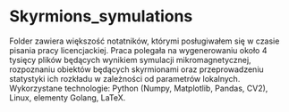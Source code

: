 # Skyrmions_symulations

Folder zawiera większość notatników, którymi posługiwałem się w czasie pisania pracy licencjackiej.
Praca polegała na wygenerowaniu około 4 tysięcy plików będących wynikiem symulacji mikromagnetycznej, rozpoznaniu obiektów będących skyrmionami oraz przeprowadzeniu statystyki ich rozkładu w zależności od parametrów lokalnych. Wykorzystane technologie: Python (Numpy, Matplotlib, Pandas, CV2), Linux, elementy Golang, LaTeX.
